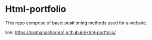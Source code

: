 # Html-portfolio
This repo comprise of basic positioning methods used for a website.

link: https://sadhanasharma1.github.io/Html-portfolio/

